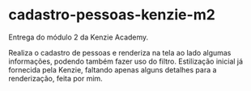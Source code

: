 # cadastro-pessoas-kenzie-m2

Entrega do módulo 2 da Kenzie Academy.

Realiza o cadastro de pessoas e renderiza na tela ao lado algumas informações, podendo também fazer uso do filtro. Estilização inicial já fornecida pela Kenzie, faltando apenas alguns detalhes para a renderização, feita por mim.
